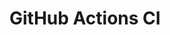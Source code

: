 # GitHub Actions CI




















































































































































































































































































































































































































































































































































































































































































































































































































































































































































































































































































































































































































































































































































































































































































































































































































































































































































































































































































































































































































































































































































































































































































































































































































































































































































































































































































